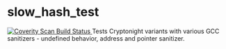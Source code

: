 # slow_hash_test
<a href="https://scan.coverity.com/projects/schernykh-slow_hash_test">
  <img alt="Coverity Scan Build Status"
       src="https://scan.coverity.com/projects/16625/badge.svg"/>
</a>
Tests Cryptonight variants with various GCC sanitizers - undefined behavior, address and pointer sanitizer.
